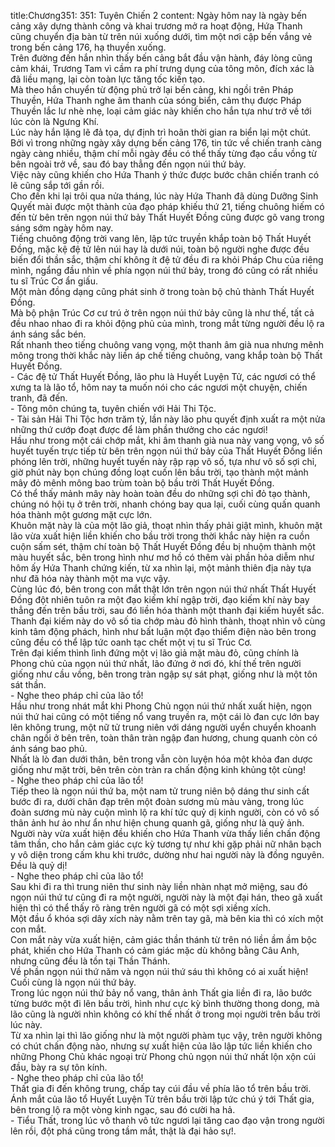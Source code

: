 title:Chương351: 351: Tuyên Chiến 2
content:
Ngày hôm nay là ngày bến cảng xây dựng thành công và khai trương mở ra hoạt động, Hứa Thanh cũng chuyển địa bàn từ trên núi xuống dưới, tìm một nơi cập bến vắng vẻ trong bến cảng 176, hạ thuyền xuống.<br>Trên đường đến hắn nhìn thấy bến cảng bắt đầu vận hành, đáy lòng cũng cảm khái, Trương Tam vì cầm ra phí trưng dụng của tông môn, đích xác là đã liều mạng, lại còn toàn lực tăng tốc kiến tạo.<br>Mà theo hắn chuyển từ động phủ trở lại bến cảng, khi ngồi trên Pháp Thuyền, Hứa Thanh nghe âm thanh của sóng biển, cảm thụ được Pháp Thuyền lắc lư nhè nhẹ, loại cảm giác này khiến cho hắn tựa như trở về tới lúc còn là Ngưng Khí.<br>Lúc này hắn lặng lẽ đả tọa, dự định trì hoãn thời gian ra biển lại một chút.<br>Bởi vì trong những ngày xây dựng bến cảng 176, tin tức về chiến tranh càng ngày càng nhiều, thậm chí mỗi ngày đều có thể thấy từng đạo cầu vồng từ bên ngoài trở về, sau đó bay thẳng đến ngọn núi thứ bảy.<br>Việc này cũng khiến cho Hứa Thanh ý thức được bước chân chiến tranh có lẽ cũng sắp tới gần rồi.<br>Cho đến khi lại trôi qua nửa tháng, lúc này Hứa Thanh đã dùng Dưỡng Sinh Quyết mài được một thành của đạo pháp khiếu thứ 21, tiếng chuông hiếm có đến từ bên trên ngọn núi thứ bảy Thất Huyết Đồng cũng được gõ vang trong sáng sớm ngày hôm nay.<br>Tiếng chuông động trời vang lên, lập tức truyền khắp toàn bộ Thất Huyết Đồng, mặc kệ đệ tử lên núi hay là dưới núi, toàn bộ người nghe được đều biến đổi thần sắc, thậm chí không ít đệ tử đều đi ra khỏi Pháp Chu của riêng mình, ngẩng đầu nhìn về phía ngọn núi thứ bảy, trong đó cũng có rất nhiều tu sĩ Trúc Cơ ẩn giấu.<br>Một màn đồng dạng cũng phát sinh ở trong toàn bộ chủ thành Thất Huyết Đồng.<br>Mà bộ phận Trúc Cơ cư trú ở trên ngọn núi thứ bảy cũng là như thế, tất cả đều nhao nhao đi ra khỏi động phủ của mình, trong mắt từng người đều lộ ra ánh sáng sắc bén.<br>Rất nhanh theo tiếng chuông vang vọng, một thanh âm già nua nhưng mênh mông trong thời khắc này liền áp chế tiếng chuông, vang khắp toàn bộ Thất Huyết Đồng.<br>- Các đệ tử Thất Huyết Đồng, lão phu là Huyết Luyện Tử, các ngươi có thể xưng ta là lão tổ, hôm nay ta muốn nói cho các ngươi một chuyện, chiến tranh, đã đến.<br>- Tông môn chúng ta, tuyên chiến với Hải Thi Tộc.<br>- Tài sản Hải Thi Tộc hơn trăm tỷ, lần này lão phu quyết định xuất ra một nửa những thứ cướp đoạt được để làm phần thưởng cho các ngươi!<br>Hầu như trong một cái chớp mắt, khi âm thanh già nua này vang vọng, vô số huyết tuyến trực tiếp từ bên trên ngọn núi thứ bảy của Thất Huyết Đồng liền phóng lên trời, những huyết tuyến này rập rạp vô số, tựa như vô số sợi chỉ, giờ phút này bọn chúng đồng loạt cuốn lên bầu trời, tạo thành một mảnh mây đỏ mênh mông bao trùm toàn bộ bầu trời Thất Huyết Đồng.<br>Có thể thấy mảnh mây này hoàn toàn đều do những sợi chỉ đỏ tạo thành, chúng nó hội tụ ở trên trời, nhanh chóng bay qua lại, cuối cùng quấn quanh hóa thành một gương mặt cực lớn.<br>Khuôn mặt này là của một lão giả, thoạt nhìn thấy phải giật mình, khuôn mặt lão vừa xuất hiện liền khiến cho bầu trời trong thời khắc này hiện ra cuồn cuộn sấm sét, thậm chí toàn bộ Thất Huyết Đồng đều bị nhuộm thành một màu huyết sắc, bên trong hình như mơ hồ có thêm vài phần hỏa diễm như hôm ấy Hứa Thanh chứng kiến, từ xa nhìn lại, một mảnh thiên địa này tựa như đã hóa này thành một ma vực vậy.<br>Cùng lúc đó, bên trong con mắt thật lớn trên ngọn núi thứ nhất Thất Huyết Đồng đột nhiên tuôn ra một đạo kiếm khí ngập trời, đạo kiếm khí này bay thẳng đến trên bầu trời, sau đó liền hóa thành một thanh đại kiếm huyết sắc.<br>Thanh đại kiếm này do vô số tia chớp màu đỏ hình thành, thoạt nhìn vô cùng kinh tâm động phách, hình như bất luận một đạo thiểm điện nào bên trong cũng đều có thể lập tức oanh tạc chết một vị tu sĩ Trúc Cơ.<br>Trên đại kiếm thình lình đứng một vị lão giả mặt màu đỏ, cũng chính là Phong chủ của ngọn núi thứ nhất, lão đứng ở nơi đó, khí thế trên người giống như cầu vồng, bên trong tràn ngập sự sát phạt, giống như là một tôn sát thần.<br>- Nghe theo pháp chỉ của lão tổ!<br>Hầu như trong nhát mắt khi Phong Chủ ngọn núi thứ nhất xuất hiện, ngọn núi thứ hai cũng có một tiếng nổ vang truyền ra, một cái lò đan cực lớn bay lên không trung, một nữ tử trung niên với dáng người uyển chuyển khoanh chân ngồi ở bên trên, toàn thân tràn ngập đan hương, chung quanh còn có ánh sáng bao phủ.<br>Nhất là lò đan dưới thân, bên trong vẫn còn luyện hóa một khỏa đan dược giống như mặt trời, bên trên còn tràn ra chấn động kinh khủng tột cùng!<br>- Nghe theo pháp chỉ của lão tổ!<br>Tiếp theo là ngọn núi thứ ba, một nam tử trung niên bộ dáng thư sinh cất bước đi ra, dưới chân đạp trên một đoàn sương mù màu vàng, trong lúc đoàn sương mù này cuộn mình lộ ra khí tức quỷ dị kinh người, còn có vô số thân ảnh hư ảo như ẩn như hiện chung quanh gã, giống như là quỷ ảnh.<br>Người này vừa xuất hiện đều khiến cho Hứa Thanh vừa thấy liền chấn động tâm thần, cho hắn cảm giác cực kỳ tương tự như khi gặp phải nữ nhân bạch y vô diện trong cấm khu khi trước, dường như hai người này là đồng nguyên.<br>Đều là quỷ dị!<br>- Nghe theo pháp chỉ của lão tổ!<br>Sau khi đi ra thì trung niên thư sinh này liền nhàn nhạt mở miệng, sau đó ngọn núi thứ tư cũng đi ra một người, người này là một đại hán, theo gã xuất hiện thì có thể thấy rõ ràng trên người gã có một sợi xiềng xích.<br>Một đầu ổ khóa sợi dây xích này nằm trên tay gã, mà bên kia thì có xích một con mắt.<br>Con mắt này vừa xuất hiện, cảm giác thần thánh từ trên nó liền ầm ầm bộc phát, khiến cho Hứa Thanh có cảm giác mặc dù không bằng Câu Anh, nhưng cũng đều là tồn tại Thần Thánh.<br>Về phần ngọn núi thứ năm và ngọn núi thứ sáu thì không có ai xuất hiện! Cuối cùng là ngọn núi thứ bảy.<br>Trong lúc ngọn núi thứ bảy nổ vang, thân ảnh Thất gia liền đi ra, lão bước từng bước một đi lên bầu trời, hình như cực kỳ bình thường thong dong, mà lão cũng là người nhìn không có khí thế nhất ở trong mọi người trên bầu trời lúc này.<br>Từ xa nhìn lại thì lão giống như là một người phàm tục vậy, trên người không có chút chấn động nào, nhưng sự xuất hiện của lão lập tức liền khiến cho những Phong Chủ khác ngoại trừ Phong chủ ngọn núi thứ nhất lộn xộn cúi đầu, bày ra sự tôn kính.<br>- Nghe theo pháp chỉ của lão tổ!<br>Thất gia đi đến không trung, chấp tay cúi đầu về phía lão tổ trên bầu trời.<br>Ánh mắt của lão tổ Huyết Luyện Tử trên bầu trời lập tức chú ý tới Thất gia, bên trong lộ ra một vòng kinh ngạc, sau đó cười ha hả.<br>- Tiểu Thất, trong lúc vô thanh vô tức ngươi lại tăng cao đạo vận trong người lên rồi, đột phá cũng trong tầm mắt, thật là đại hảo sự!.<br>